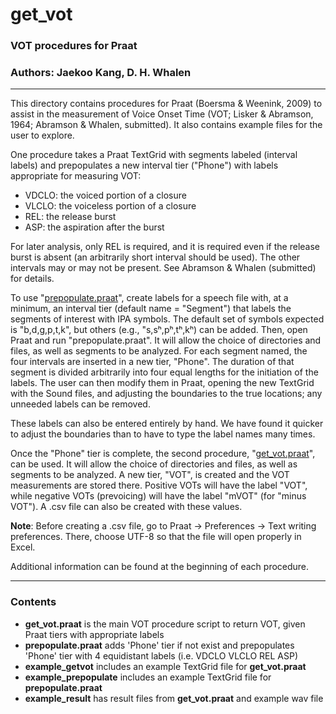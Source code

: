 # get_vot

### VOT procedures for Praat  

### Authors: Jaekoo Kang, D. H. Whalen

---

This directory contains procedures for Praat (Boersma & Weenink, 2009) to assist in the
measurement of Voice Onset Time (VOT; Lisker & Abramson, 1964; Abramson & Whalen, 
submitted). It also contains example files for the user to explore.

  One procedure takes a Praat TextGrid with segments labeled (interval labels) 
and prepopulates a new interval tier ("Phone") with labels appropriate for measuring VOT:  
* VDCLO: the voiced portion of a closure  
* VLCLO: the voiceless portion of a closure  
* REL: the release burst  
* ASP: the aspiration after the burst  

For later analysis, only REL is required, and it is required even if the release burst is absent (an arbitrarily short interval should be used).  The other intervals may or
may not be present.  See Abramson & Whalen (submitted) for details.

  To use "[prepopulate.praat](https://github.com/HaskinsLabs/get_vot/blob/master/prepopulate.praat)", create labels for a speech file with, at a minimum, an
interval tier (default name = "Segment") that labels the segments of interest with IPA 
symbols.  The default set of symbols expected is "b,d,g,p,t,k", but others 
(e.g., "s,sʰ,pʰ,tʰ,kʰ) can be added. Then, open Praat and run "prepopulate.praat".
It will allow the choice of directories and files, as well as segments to be
analyzed.  For each segment named, the four intervals are inserted in a new tier, 
"Phone".  The duration of that segment is divided arbitrarily
into four equal lengths for the initiation of the labels.  The user can then modify them
in Praat, opening the new TextGrid with the Sound files, and adjusting the boundaries 
to the true locations; any unneeded labels can be removed.

  These labels can also be entered entirely by hand.  We have found it quicker to
adjust the boundaries than to have to type the label names many times.

  Once the "Phone" tier is complete, the second procedure, "[get_vot.praat](https://github.com/HaskinsLabs/get_vot/blob/master/get_vot.praat)", can be
used.  It will allow the choice of directories and files, as well as segments to be
analyzed.  A new tier, "VOT", is created and the VOT measurements are stored there.
Positive VOTs will have the label "VOT", while negative VOTs (prevoicing) will have
the label "mVOT" (for "minus VOT").  A .csv file can also be created with these values.

  **Note**: Before creating a .csv file, go to Praat -> Preferences -> Text writing preferences.
There, choose UTF-8 so that the file will open properly in Excel.

Additional information can be found at the beginning of each procedure.

---

### Contents

* **get_vot.praat** is the main VOT procedure script to return VOT, given Praat tiers with appropriate labels
* **prepopulate.praat** adds 'Phone' tier if not exist and prepopulates 'Phone' tier with 4 equidistant labels (i.e. VDCLO VLCLO REL ASP)
* **example_getvot** includes an example TextGrid file for **get_vot.praat**
* **example_prepopulate** includes an example TextGrid file for **prepopulate.praat**
* **example_result** has result files from **get_vot.praat** and example wav file

